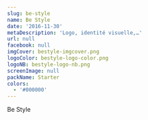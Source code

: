 ```yaml
---
slug: be-style
name: Be Style
date: '2016-11-30'
metaDescription: 'Logo, identité visuelle,…'
url: null
facebook: null
imgCover: bestyle-imgcover.png
logoColor: bestyle-logo-color.png
logoNB: bestyle-logo-nb.png
screenImage: null
packName: Starter
colors:
  - '#000000'
---
```


Be Style
